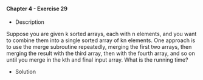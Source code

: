 #### Chapter 4 - Exercise 29

* Description

Suppose you are given k sorted arrays, each with n elements, and you want
to combine them into a single sorted array of kn elements. One approach is to
use the merge subroutine repeatedly, merging the first two arrays, then merging
the result with the third array, then with the fourth array, and so on until you
merge in the kth and final input array. What is the running time?

* Solution
